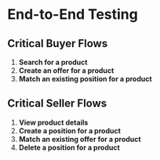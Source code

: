 # End-to-End Testing

## Critical Buyer Flows

1. **Search for a product**
2. **Create an offer for a product**
3. **Match an existing position for a product**

## Critical Seller Flows

1. **View product details**
2. **Create a position for a product**
3. **Match an existing offer for a product**
4. **Delete a position for a product**

